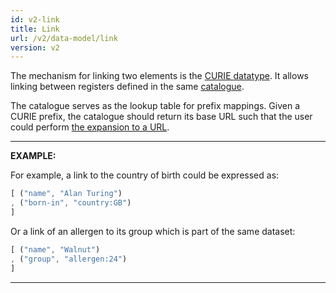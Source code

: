 ```yaml
---
id: v2-link
title: Link
url: /v2/data-model/link
version: v2
---
```


The mechanism for linking two elements is the [CURIE datatype](/datatypes/curie).
It allows linking between registers defined in the same [catalogue](/glossary/catalogue).

The catalogue serves as the lookup table for prefix mappings. Given a CURIE
prefix, the catalogue should return its base URL such that the user could
perform [the expansion to a URL](/datatypes/curie#expansion-to-url).

***
**EXAMPLE:**

For example, a link to the country of birth could be expressed as:

```elm
[ ("name", "Alan Turing")
, ("born-in", "country:GB")
]
```

Or a link of an allergen to its group which is part of the same dataset:

```elm
[ ("name", "Walnut")
, ("group", "allergen:24")
]
```
***
